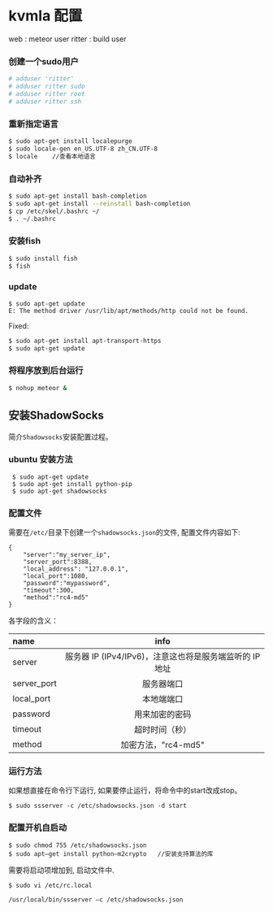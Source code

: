 # kvmla 配置
web : meteor user
ritter : build user

### 创建一个sudo用户
```bash
# adduser 'ritter'
# adduser ritter sudo 
# adduser ritter root
# adduser ritter ssh
```

### 重新指定语言
```bash
$ sudo apt-get install localepurge
$ sudo locale-gen en_US.UTF-8 zh_CN.UTF-8
$ locale    //查看本地语言
```

### 自动补齐
```bash
$ sudo apt-get install bash-completion
$ sudo apt-get install --reinstall bash-completion
$ cp /etc/skel/.bashrc ~/
$ . ~/.bashrc
```

### 安装fish
```bash
$ sudo install fish
$ fish
```
### update
```
$ sudo apt-get update
E: The method driver /usr/lib/apt/methods/http could not be found.
```
Fixed:
```bash
$ sudo apt-get install apt-transport-https
$ sudo apt-get update
```

### 将程序放到后台运行
```bash
$ nohup meteor &
```


## 安装ShadowSocks
简介`Shadowsocks`安装配置过程。

### ubuntu 安装方法

```
 $ sudo apt-get update 
 $ sudo apt-get install python-pip
 $ sudo apt-get shadowsocks
```
### 配置文件
需要在`/etc/`目录下创建一个`shadowsocks.json`的文件, 配置文件内容如下:
```
{
    "server":"my_server_ip",
    "server_port":8388,
    "local_address": "127.0.0.1",
    "local_port":1080,
    "password":"mypassword",
    "timeout":300,
    "method":"rc4-md5"
}
```
各字段的含义：

|name	|info|
| :------ | :--------------------------------: |
|server	|服务器 IP (IPv4/IPv6)，注意这也将是服务端监听的 IP 地址|
|server_port|	服务器端口|
|local_port|	本地端端口|
|password|用来加密的密码|
|timeout|	超时时间（秒）|
|method|加密方法，"rc4-md5"|

### 运行方法
如果想直接在命令行下运行, 如果要停止运行，将命令中的start改成stop。

```
$ sudo ssserver -c /etc/shadowsocks.json -d start
```

### 配置开机自启动

```
$ sudo chmod 755 /etc/shadowsocks.json
$ sudo apt–get install python–m2crypto   //安装支持算法的库
```
需要将启动项增加到, 启动文件中.
```
$ sudo vi /etc/rc.local

/usr/local/bin/ssserver –c /etc/shadowsocks.json
```
